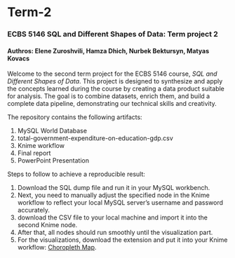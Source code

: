# Term-2
### ECBS 5146 SQL and Different Shapes of Data: Term project 2
#### Authros: Elene Zuroshvili, Hamza Dhich, Nurbek Bektursyn, Matyas Kovacs

Welcome to the second term project for the ECBS 5146 course, *SQL and Different Shapes of Data*. This project is designed to synthesize and apply the concepts learned during the course by creating a data product suitable for analysis. The goal is to combine datasets, enrich them, and build a complete data pipeline, demonstrating our technical skills and creativity.  

The repository contains the following artifacts:
1. MySQL World Database 
2. total-government-expenditure-on-education-gdp.csv
3. Knime workflow
4. Final report
5. PowerPoint Presentation

Steps to follow to achieve a reproducible result:

1. Download the SQL dump file and run it in your MySQL workbench.
2. Next, you need to manually adjust the specified node in the Knime workflow to reflect your local MySQL server’s username and password accurately.
3. download the CSV file to your local machine and import it into the second Knime node.
5. After that, all nodes should run smoothly until the visualization part.
6. For the visualizations, download the extension and put it into your Knime workflow: [Choropleth Map](https://hub.knime.com/knime/spaces/Examples/00_Components/Visualizations/Choropleth%20Map~L8IzuxeVxBOw4qDm/current-state).
